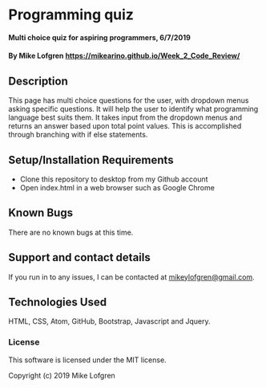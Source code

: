 # Programming quiz

#### Multi choice quiz for aspiring programmers, 6/7/2019

#### By Mike Lofgren https://mikearino.github.io/Week_2_Code_Review/

## Description

This page has multi choice questions for the user, with dropdown menus asking specific questions. It will help the user to identify what programming language best suits them. It takes input from the dropdown menus and returns an answer based upon total point values. This is accomplished through branching with if else statements.

## Setup/Installation Requirements

* Clone this repository to desktop from my Github account
* Open index.html in a web browser such as Google Chrome

## Known Bugs

There are no known bugs at this time.

## Support and contact details

If you run in to any issues, I can be contacted at mikeylofgren@gmail.com.

## Technologies Used

HTML, CSS, Atom, GitHub, Bootstrap, Javascript and Jquery.

### License

This software is licensed under the MIT license.

Copyright (c) 2019 Mike Lofgren
